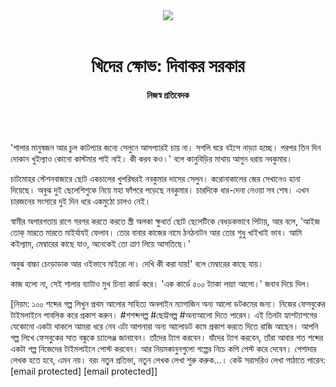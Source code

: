<div align=center>
<img src=https://images.prothomalo.com/prothomalo-bangla/2021-01/1d75151c-eff9-4e9f-ac28-aebc4618d00f/palo_bangla_og.png />
<br><br>
<h1>খিদের ক্ষোভ: দিবাকর সরকার</h1> 
<h4>নিজস্ব প্রতিবেদক</h4>
<br><br>
</div>

'শালার মানুষজন আর চুল কাটপ্যার জন্যে সেলুনে আসপ্যারই চায় না। সগলি ঘরে বইসে নাড়্যা হচ্ছে। পরপর তিন দিন দোকান খুইল্যাও কোনো কাস্টমার পাই নাই। কী করব কও।' বলে কানুবিড়ির মাথায় আগুন ধরায় নবকুমার।

চাটমোহর স্টেশনবাজারে ছোট একচালের খুপরিঘরই নবকুমার দাসের সেলুন। করোনাকালের জের সেখানেও হানা দিয়েছে। অবুঝ দুই ছেলেশিশুকে নিয়ে মহা ফাঁপরে পড়েছে নবকুমার। চারদিকে ধার-দেনা নেওয়া সব শেষ। এখন চারজনের সংসারে দুই দিন ধরে একমুঠো চালও নেই।

স্বামীর অপারগতায় রাগে গরগর করতে করতে স্ত্রী অলকা ক্ষুধার্ত ছোট ছেলেটিকে বেধড়কভাবে পিটায়, আর বলে, 'আইজ তোক্ মারতে মারতে মাইর্যাযই ফেলাব। তোর বাবার কাজের নামে ঠনঠনাটন আর তোর শুধু খাইখাই ভাব। আমি কইল্যাম, মেম্বারের কাছে যাও, অনেকেই তো ত্রাণ লিয়ে আসতিছে।'

অবুঝ বাচ্চা চেংড়াডাক আর ওইভাবে মাইরো না। দেখি কী করা যায়!' বলে মেম্বারের কাছে যায়।

কাজ হলো না, সেই শালার ব্যাটাও মুখ চিন্যা কার্ড করে। 'এক কার্ডে ৫০০ ট্যাকা লয়্যা আসো।' জবাব দিয়ে দিল।

[নিয়ম: ১০০ শব্দের গল্প লিখুন প্রথম আলোর সাহিত্য অনলাইন ম্যাগাজিন অন্য আলো ডটকমের জন্য। নিজের ফেসবুকের টাইমলাইনে পাবলিক করে প্রকাশ করুন। #শশব্দগল্প #ছোট্টগল্প #অন্যআলো দিতে পারেন। এই তিনটা হ্যাশট্যাশগের যেকোনো একটা থাকলে আমরা ধরে নেব এটা আপনারা অন্য আলোডট কমে প্রকাশ করতে দিতে রাজি আছেন। আপনি গল্প লিখে ফেসবুকের সাত বন্ধুকে চ্যালেঞ্জ জানাবেন। তাঁদের ট্যাগ করবেন। যাঁদের ট্যাগ করবেন, তাঁরা আবার শত শব্দের একটা গল্প নিজেদের টাইমলাইনে পোস্ট করবেন। আর নিয়মকানুনগুলো গল্পের নিচে কপি পেস্ট করে দেবেন। পেশাদার লেখক হতে হবে, এমন নয়। বরং নতুন প্রতিভা, নতুন লেখক লেখা শুরু করুক...। কেউ সরাসরিও লেখা পাঠাতে পারেন: [email protected] [email protected]]
